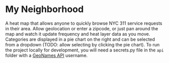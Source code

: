 # My Neighborhood

A heat map that allows anyone to quickly browse NYC 311 service requests in their area. Allow geolocation or enter a zipcode, or just pan around the map and watch it update frequency and heat layer data as you move. Categories are displayed in a pie chart on the right and can be selected from a dropdown (TODO: allow selecting by clicking the pie chart). To run the project locally for development, you will need a secrets.py file in the `api` folder with a [GeoNames API](http://www.geonames.org/) username.